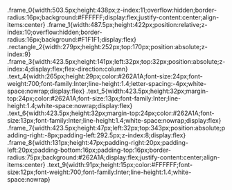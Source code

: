 .frame_0{width:503.5px;height:438px;z-index:11;overflow:hidden;border-radius:16px;background:#FFFFFF;display:flex;justify-content:center;align-items:center}
.frame_1{width:487.5px;height:422px;position:relative;z-index:10;overflow:hidden;border-radius:16px;background:#F1F1F1;display:flex}
.rectangle_2{width:279px;height:252px;top:170px;position:absolute;z-index:9}
.frame_3{width:423.5px;height:141px;left:32px;top:32px;position:absolute;z-index:4;display:flex;flex-direction:column}
.text_4{width:265px;height:29px;color:#262A1A;font-size:24px;font-weight:700;font-family:Inter;line-height:1.4;letter-spacing:-4px;white-space:nowrap;display:flex}
.text_5{width:423.5px;height:32px;margin-top:24px;color:#262A1A;font-size:13px;font-family:Inter;line-height:1.4;white-space:nowrap;display:flex}
.text_6{width:423.5px;height:32px;margin-top:24px;color:#262A1A;font-size:13px;font-family:Inter;line-height:1.4;white-space:nowrap;display:flex}
.frame_7{width:423.5px;height:47px;left:32px;top:343px;position:absolute;padding-right:-8px;padding-left:292.5px;z-index:8;display:flex}
.frame_8{width:131px;height:47px;padding-right:20px;padding-left:20px;padding-bottom:16px;padding-top:16px;border-radius:75px;background:#262A1A;display:flex;justify-content:center;align-items:center}
.text_9{width:91px;height:15px;color:#FFFFFF;font-size:12px;font-weight:700;font-family:Inter;line-height:1.4;white-space:nowrap}